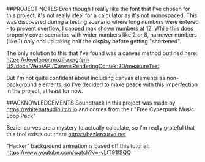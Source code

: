 ##PROJECT NOTES
Even though I really like the font that I've chosen for this project, it's not really ideal for a calculator as it's not monospaced. This was discovered during a testing scenario where long numbers were entered - to prevent overflow, I capped max shown numbers at 12. While this does properly cover scenarios with wider numbers like 2 or 8, narrower numbers (like 1) only end up taking half the display before getting "shortened".

The only solution to this that I've found was a canvas method outlined here: https://developer.mozilla.org/en-US/docs/Web/API/CanvasRenderingContext2D/measureText

But I'm not quite confident about including canvas elements as non-background elements, so I've decided to make peace with this imperfection in the project, at least for now.


##ACKNOWLEDGEMENTS
Soundtrack in this project was made by https://whitebataudio.itch.io and comes from their "Free Cyberpunk Music Loop Pack"

Bezier curves are a mystery to actually calculate, so I'm really grateful that this tool exists out there https://beziercurve.net

"Hacker" background animation is based off this tutorial: https://www.youtube.com/watch?v=-vLtT91fSQQ

